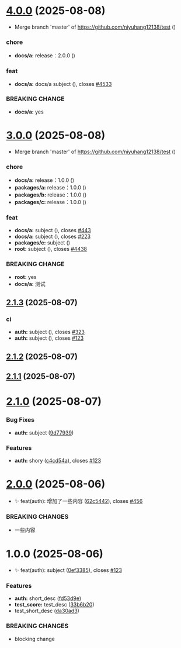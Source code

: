 # [4.0.0](https://github.com/niyuhang12138/test/compare/v3.0.0...v4.0.0) (2025-08-08)


* Merge branch 'master' of https://github.com/niyuhang12138/test ([](https://github.com/niyuhang12138/test/commit/41526dd3b61136e075e870b284b0922d134e08b7))


### chore

* **docs/a:** release：2.0.0 ([](https://github.com/niyuhang12138/test/commit/34605ad3db9e6bf6aa937dd4640989b7f281455a))


### feat

* **docs/a:** docs/a subject ([](https://github.com/niyuhang12138/test/commit/397e904798b640be3754e773708e2b467da95019)), closes [#4533](https://github.com/niyuhang12138/test/issues/4533)


### BREAKING CHANGE

* **docs/a:** yes

# [3.0.0](https://github.com/niyuhang12138/test/compare/v2.1.3...v3.0.0) (2025-08-08)


* Merge branch 'master' of https://github.com/niyuhang12138/test ([](https://github.com/niyuhang12138/test/commit/b8f2deb43bca523dcf8fcedde2814e78c0743a2c))


### chore

* **docs/a:** release：1.0.0 ([](https://github.com/niyuhang12138/test/commit/6c8a24b66c44ae6d3a3ffea69753c0ca527aa97c))
* **packages/a:** release：1.0.0 ([](https://github.com/niyuhang12138/test/commit/45cd1a7480652130bedf06dd805f41d2c202e76e))
* **packages/b:** release：1.0.0 ([](https://github.com/niyuhang12138/test/commit/e435f54454b2d5f04c8fd497eb07f1ad9672e1a0))
* **packages/c:** release：1.0.0 ([](https://github.com/niyuhang12138/test/commit/b9609e52fee7d364a52d8b4a5b7abd4577c64a48))


### feat

* **docs/a:** subject ([](https://github.com/niyuhang12138/test/commit/8633bd1bd20f82f9bfa58006f2aba5eea63bbd77)), closes [#443](https://github.com/niyuhang12138/test/issues/443)
* **docs/a:** subject ([](https://github.com/niyuhang12138/test/commit/e17d74da8b6c5ada99e9aaca1a6521212fce1d01)), closes [#223](https://github.com/niyuhang12138/test/issues/223)
* **packages/c:** subject ([](https://github.com/niyuhang12138/test/commit/41df603db6ad9bec1cb447f403b61632d1a1a57d))
* **root:** subject ([](https://github.com/niyuhang12138/test/commit/b23e14d971dbf83c0fc806d174813cca66a19088)), closes [#4438](https://github.com/niyuhang12138/test/issues/4438)


### BREAKING CHANGE

* **root:** yes
* **docs/a:** 测试

## [2.1.3](https://github.com/niyuhang12138/test/compare/v2.1.2...v2.1.3) (2025-08-07)


### ci

* **auth:** subject ([](https://github.com/niyuhang12138/test/commit/b4efde488c4ba25842cd9d56d633483f7c9db53f)), closes [#323](https://github.com/niyuhang12138/test/issues/323)
* **auth:** subject ([](https://github.com/niyuhang12138/test/commit/9b8fce7fd5d72c6719439ce33de0c7ec8573dd50)), closes [#123](https://github.com/niyuhang12138/test/issues/123)

## [2.1.2](https://github.com/niyuhang12138/test/compare/v2.1.1...v2.1.2) (2025-08-07)

## [2.1.1](https://github.com/niyuhang12138/test/compare/v2.1.0...v2.1.1) (2025-08-07)

# [2.1.0](https://github.com/niyuhang12138/test/compare/v2.0.0...v2.1.0) (2025-08-07)


### Bug Fixes

* **auth:** subject ([9d77939](https://github.com/niyuhang12138/test/commit/9d7793956d2d2273d3027b0f913ddab2957a977f))


### Features

* **auth:** shory ([c4cd54a](https://github.com/niyuhang12138/test/commit/c4cd54a5c7f2e876c1c35490000d043d4ee18273)), closes [#123](https://github.com/niyuhang12138/test/issues/123)

# [2.0.0](https://github.com/niyuhang12138/test/compare/v1.0.0...v2.0.0) (2025-08-06)


* :sparkles: feat(auth): 增加了一些内容 ([62c5442](https://github.com/niyuhang12138/test/commit/62c54427c465e772f4ba07a752cbddf1113e7869)), closes [#456](https://github.com/niyuhang12138/test/issues/456)


### BREAKING CHANGES

* 一些内容

# 1.0.0 (2025-08-06)


* :sparkles: feat(auth): subject ([0ef3385](https://github.com/niyuhang12138/test/commit/0ef3385942f620b621ef0b546b1ef41a90693c30)), closes [#123](https://github.com/niyuhang12138/test/issues/123)


### Features

* **auth:** short_desc ([fd53d9e](https://github.com/niyuhang12138/test/commit/fd53d9e3989728c270ff33218798bc3a3c3763a0))
* **test_score:** test_desc ([33b6b20](https://github.com/niyuhang12138/test/commit/33b6b20fd7a7b62d4d2763bf1894bd88f890fb74))
* test_short_desc ([da30ad3](https://github.com/niyuhang12138/test/commit/da30ad3da88c8c4c5f39a2cb09bc3f67cd4f2f93))


### BREAKING CHANGES

* blocking change
